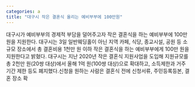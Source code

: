 ```yaml
---
categories: a
title: "대구시 작은 결혼식 올리는 예비부부에 100만원"
---
```

대구시가 예비부부의 경제적 부담을 덜어주고자 작은 결혼식을 하는 예비부부에 100만 원을 지원한다. 대구시는 3일 일반웨딩홀이 아닌 지역 카페, 식당, 종교시설, 공원 등 소규모 장소에서 총 결혼비용 1천만 원 이하 작은 결혼식을 하는 예비부부에게 100만 원을 지원한다고 밝혔다. 대구시는 지난 2020년 작은 결혼식 지원사업을 도입해 지원규모를 총 2천만 원(20쌍 대상)에서 올해 1억 원(100쌍 대상)으로 확대하고, 소득제한과 거주기간 제한 등도 폐지했다.신청을 원하는 사람은 결혼식 전에 신청서류, 주민등록등본, 결혼 장소 확
